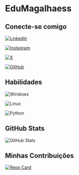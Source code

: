 # EduMagalhaess

## Conecte-se comigo 
[![LinkedIn](https://img.shields.io/badge/LinkedIn-0077B5?style=for-the-badge&logo=linkedin&logoColor=white)](https://www.linkedin.com/in/duhmagalhaess/)

[![Instagram](https://img.shields.io/badge/-Instagram-%23E4405F?style=for-the-badge&logo=instagram&logoColor=white)](https://www.instagram.com/duhmagalhaess/)

[![X](https://img.shields.io/badge/X-000?style=for-the-badge&logo=x)](https://x.com/_MagEduardo)

[![GitHub](https://img.shields.io/badge/GitHub-100000?style=for-the-badge&logo=github&logoColor=white)](https://github.com/EduMagalhaess)

## Habilidades 
![Windows](https://img.shields.io/badge/Windows-000?style=for-the-badge&logo=windows&logoColor=2CA5E0)

![Linux](https://img.shields.io/badge/Linux-000?style=for-the-badge&logo=linux&logoColor=FCC624)

![Python](https://img.shields.io/badge/python-3670A0?style=for-the-badge&logo=python&logoColor=ffdd54)

## GitHub Stats
![GitHub Stats](https://github-readme-stats.vercel.app/api?username=EduMagalhaess&theme=transparent&bg_color=000&border_color=30A3DC&show_icons=true&icon_color=30A3DC&title_color=E94D5F&text_color=FFF)

## Minhas Contribuições 
[![Repo Card](https://github-readme-stats.vercel.app/api/pin/?username=EduMagalhaess&repo=dio-lab-open-source&bg_color=000&border_color=30A3DC&show_icons=true&icon_color=30A3DC&title_color=E94D5F&text_color=FFF)](https://github.com/EduMagalhaess/dio-lab-open-source)